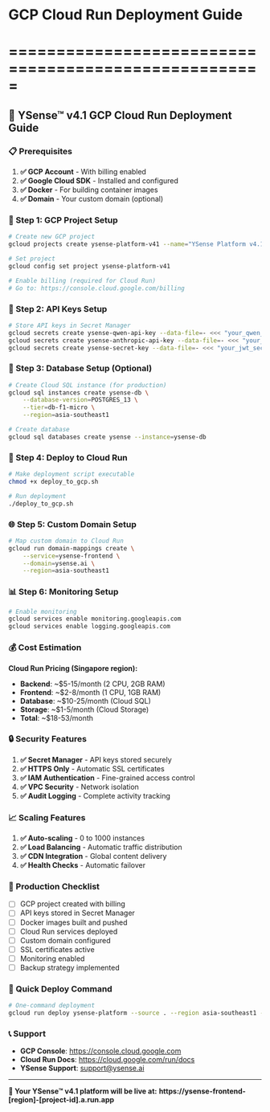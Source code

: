 # GCP Cloud Run Deployment Guide
# =====================================================

## 🚀 YSense™ v4.1 GCP Cloud Run Deployment Guide

### **📋 Prerequisites**

1. **✅ GCP Account** - With billing enabled
2. **✅ Google Cloud SDK** - Installed and configured
3. **✅ Docker** - For building container images
4. **✅ Domain** - Your custom domain (optional)

### **🔧 Step 1: GCP Project Setup**

```bash
# Create new GCP project
gcloud projects create ysense-platform-v41 --name="YSense Platform v4.1"

# Set project
gcloud config set project ysense-platform-v41

# Enable billing (required for Cloud Run)
# Go to: https://console.cloud.google.com/billing
```

### **🔧 Step 2: API Keys Setup**

```bash
# Store API keys in Secret Manager
gcloud secrets create ysense-qwen-api-key --data-file=- <<< "your_qwen_api_key"
gcloud secrets create ysense-anthropic-api-key --data-file=- <<< "your_anthropic_api_key"
gcloud secrets create ysense-secret-key --data-file=- <<< "your_jwt_secret_key"
```

### **🔧 Step 3: Database Setup (Optional)**

```bash
# Create Cloud SQL instance (for production)
gcloud sql instances create ysense-db \
    --database-version=POSTGRES_13 \
    --tier=db-f1-micro \
    --region=asia-southeast1

# Create database
gcloud sql databases create ysense --instance=ysense-db
```

### **🔧 Step 4: Deploy to Cloud Run**

```bash
# Make deployment script executable
chmod +x deploy_to_gcp.sh

# Run deployment
./deploy_to_gcp.sh
```

### **🌐 Step 5: Custom Domain Setup**

```bash
# Map custom domain to Cloud Run
gcloud run domain-mappings create \
    --service=ysense-frontend \
    --domain=ysense.ai \
    --region=asia-southeast1
```

### **📊 Step 6: Monitoring Setup**

```bash
# Enable monitoring
gcloud services enable monitoring.googleapis.com
gcloud services enable logging.googleapis.com
```

### **💰 Cost Estimation**

**Cloud Run Pricing (Singapore region):**
- **Backend**: ~$5-15/month (2 CPU, 2GB RAM)
- **Frontend**: ~$2-8/month (1 CPU, 1GB RAM)
- **Database**: ~$10-25/month (Cloud SQL)
- **Storage**: ~$1-5/month (Cloud Storage)
- **Total**: ~$18-53/month

### **🔒 Security Features**

1. **✅ Secret Manager** - API keys stored securely
2. **✅ HTTPS Only** - Automatic SSL certificates
3. **✅ IAM Authentication** - Fine-grained access control
4. **✅ VPC Security** - Network isolation
5. **✅ Audit Logging** - Complete activity tracking

### **📈 Scaling Features**

1. **✅ Auto-scaling** - 0 to 1000 instances
2. **✅ Load Balancing** - Automatic traffic distribution
3. **✅ CDN Integration** - Global content delivery
4. **✅ Health Checks** - Automatic failover

### **🎯 Production Checklist**

- [ ] GCP project created with billing
- [ ] API keys stored in Secret Manager
- [ ] Docker images built and pushed
- [ ] Cloud Run services deployed
- [ ] Custom domain configured
- [ ] SSL certificates active
- [ ] Monitoring enabled
- [ ] Backup strategy implemented

### **🚀 Quick Deploy Command**

```bash
# One-command deployment
gcloud run deploy ysense-platform --source . --region asia-southeast1 --allow-unauthenticated
```

### **📞 Support**

- **GCP Console**: https://console.cloud.google.com
- **Cloud Run Docs**: https://cloud.google.com/run/docs
- **YSense Support**: support@ysense.ai

---

**🎉 Your YSense™ v4.1 platform will be live at:**
**https://ysense-frontend-[region]-[project-id].a.run.app**



